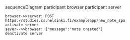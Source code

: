 sequenceDiagram
    participant browser
    participant server

    browser->>server: POST https://studies.cs.helsinki.fi/exampleapp/new_note_spa
    activate server
    sever-->>browser: {"message":"note created"}
    deactivate server
